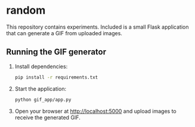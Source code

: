 # random

This repository contains experiments. Included is a small Flask application
that can generate a GIF from uploaded images.

## Running the GIF generator

1. Install dependencies:
   ```bash
   pip install -r requirements.txt
   ```

2. Start the application:
   ```bash
   python gif_app/app.py
   ```

3. Open your browser at [http://localhost:5000](http://localhost:5000)
and upload images to receive the generated GIF.
